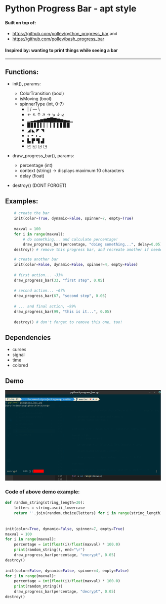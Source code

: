 # Python Progress Bar - apt style
#### Built on top of: 
* https://github.com/pollev/python_progress_bar and 
* https://github.com/pollev/bash_progress_bar
#### Inspired by: wanting to print things while seeing a bar
___
## Functions:
* init(), params:
    * ColorTransition (bool)
    * isMoving (bool)
    * spinnerType (int, 0-7)
        * | /  — \
        * ← ↖ ↑ ↗ → ↘ ↓ ↙
        * ▁▂▃▄▅▆▇█▇▆▅▄▃▁
        * ▉▊▋▌▍▎▏▎▍▌▋▊▉
        * ◢ ◣ ◤ ◥
        * ◐ ◓ ◑ ◒
        * ▙ ▛ ▜ ▟ 
        * ◰ ◱ ◲ ◳

* draw_progress_bar(), params:
    * percentage (int)
    * context (string) -> displays maximum 10 characters
    * delay (float)
* destroy() (DONT FORGET)

## Examples:
```python
    # create the bar
    init(color=True, dynamic=False, spinner=7, empty=True)
    
    maxval = 100
    for i in range(maxval):
        # do something... and calculate percentage!
        draw_progress_bar(percentage, "doing something...", delay=0.05)
    destroy() # remove this progress bar, and recreate another if needed!
```

```python
    # create another bar
    init(color=False, dynamic=False, spinner=4, empty=False)
 
    # first action... ~33%
    draw_progress_bar(33, "first step", 0.05)

    # second action... ~67%
    draw_progress_bar(67, "second step", 0.05)

    # ... and final action, ~99%
    draw_progress_bar(99, "this is it...", 0.05)

    destroy() # don't forget to remove this one, too!
```

## Dependencies
* curses
* signal
* time
* colored

## Demo
![Alt text](./preview.gif?raw=true "a little preview")
### Code of above demo example:
```python
def random_string(string_length=30):
    letters = string.ascii_lowercase
    return ''.join(random.choice(letters) for i in range(string_length))


init(color=True, dynamic=False, spinner=7, empty=True)
maxval = 100
for i in range(maxval):
    percentage = int(float(i)/float(maxval) * 100.0)
    print(random_string(), end="\r")
    draw_progress_bar(percentage, "encrypt", 0.05)
destroy()

init(color=False, dynamic=False, spinner=4, empty=False)
for i in range(maxval):
    percentage = int(float(i)/float(maxval) * 100.0)
    print(random_string())
    draw_progress_bar(percentage, "decrypt", 0.05)
destroy()
```